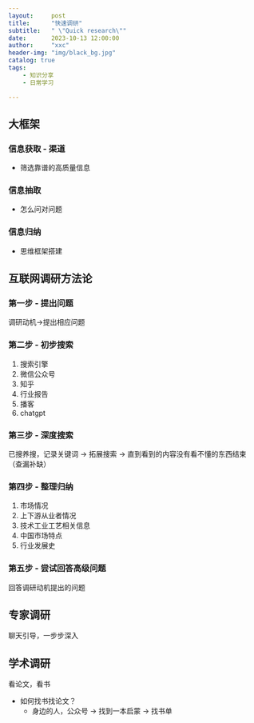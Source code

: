 ```yaml
---
layout:     post
title:      "快速调研"
subtitle:   " \"Quick research\""
date:       2023-10-13 12:00:00
author:     "xxc"
header-img: "img/black_bg.jpg"
catalog: true
tags:
    - 知识分享
    - 日常学习

---
```

<head>
    <script src="https://cdn.mathjax.org/mathjax/latest/MathJax.js?config=TeX-AMS-MML_HTMLorMML" type="text/javascript"></script>
    <script type="text/x-mathjax-config">
        MathJax.Hub.Config({
            tex2jax: {
            skipTags: ['script', 'noscript', 'style', 'textarea', 'pre'],
            inlineMath: [['$','$']]
            }
        });
    </script>
</head>

## 大框架
### 信息获取 - 渠道
+ 筛选靠谱的高质量信息

### 信息抽取
+ 怎么问对问题

### 信息归纳
+ 思维框架搭建



## 互联网调研方法论
### 第一步 - 提出问题
调研动机->提出相应问题

### 第二步 - 初步搜索
1. 搜索引擎
2. 微信公众号
3. 知乎
4. 行业报告
5. 播客
6. chatgpt

### 第三步 - 深度搜索
已搜养搜，记录关键词 -> 拓展搜索 -> 直到看到的内容没有看不懂的东西结束（查漏补缺）

### 第四步 - 整理归纳
1. 市场情况
2. 上下游从业者情况
3. 技术工业工艺相关信息
4. 中国市场特点
5. 行业发展史

### 第五步 - 尝试回答高级问题
回答调研动机提出的问题



## 专家调研
聊天引导，一步步深入



## 学术调研
看论文，看书

+ 如何找书找论文？
    - 身边的人，公众号 -> 找到一本启蒙 -> 找书单



